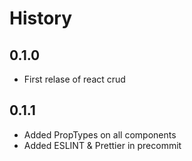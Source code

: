 # History

## 0.1.0

-   First relase of react crud

## 0.1.1

-   Added PropTypes on all components
-   Added ESLINT & Prettier in precommit

